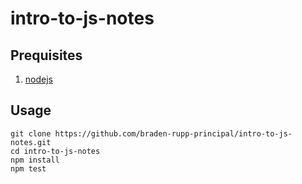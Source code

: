 # intro-to-js-notes


## Prequisites

1. [nodejs](https://nodejs.org/en/)

## Usage

 ```
 git clone https://github.com/braden-rupp-principal/intro-to-js-notes.git
 cd intro-to-js-notes
 npm install
 npm test
 ```
